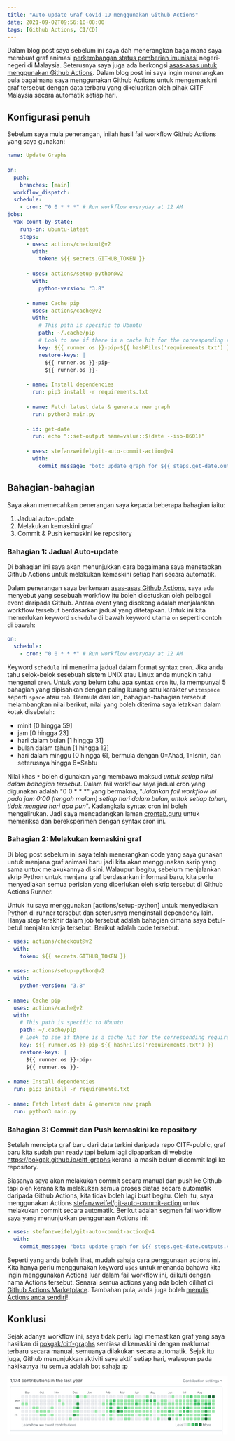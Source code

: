 ```yaml
---
title: "Auto-update Graf Covid-19 menggunakan Github Actions"
date: 2021-09-02T09:56:10+08:00
tags: [Github Actions, CI/CD]
---
```


Dalam blog post saya sebelum ini saya dah menerangkan bagaimana saya membuat graf animasi [perkembangan status pemberian imunisasi][1] negeri-negeri di Malaysia. Seterusnya saya juga ada berkongsi [asas-asas untuk menggunakan Github Actions][2]. Dalam blog post ini saya ingin menerangkan pula bagaimana saya menggunakan Github Actions untuk mengemaskini graf tersebut dengan data terbaru yang dikeluarkan oleh pihak CITF Malaysia secara automatik setiap hari.

## Konfigurasi penuh

Sebelum saya mula penerangan, inilah hasil fail workflow Github Actions yang saya gunakan:


```yaml
name: Update Graphs

on:
  push:
    branches: [main]
  workflow_dispatch:
  schedule:
    - cron: "0 0 * * *" # Run workflow everyday at 12 AM 
jobs:
  vax-count-by-state:
    runs-on: ubuntu-latest
    steps:
      - uses: actions/checkout@v2
        with:
          token: ${{ secrets.GITHUB_TOKEN }}

      - uses: actions/setup-python@v2
        with:
          python-version: "3.8"

      - name: Cache pip
        uses: actions/cache@v2
        with:
          # This path is specific to Ubuntu
          path: ~/.cache/pip
          # Look to see if there is a cache hit for the corresponding requirements file
          key: ${{ runner.os }}-pip-${{ hashFiles('requirements.txt') }}
          restore-keys: |
            ${{ runner.os }}-pip-
            ${{ runner.os }}-

      - name: Install dependencies
        run: pip3 install -r requirements.txt

      - name: Fetch latest data & generate new graph
        run: python3 main.py
        
      - id: get-date
        run: echo "::set-output name=value::$(date --iso-8601)"

      - uses: stefanzweifel/git-auto-commit-action@v4
        with:
          commit_message: "bot: update graph for ${{ steps.get-date.outputs.value }}"
```

## Bahagian-bahagian

Saya akan memecahkan penerangan saya kepada beberapa bahagian iaitu:

1. Jadual auto-update
2. Melakukan kemaskini graf
3. Commit & Push kemaskini ke repository

### Bahagian 1: Jadual Auto-update

Di bahagian ini saya akan menunjukkan cara bagaimana saya menetapkan Github Actions untuk melakukan kemaskini setiap hari secara automatik.

Dalam penerangan saya berkenaan [asas-asas Github Actions][2], saya ada menyebut yang sesebuah workflow itu boleh dicetuskan oleh pelbagai event daripada Github. Antara event yang disokong adalah menjalankan workflow tersebut berdasarkan jadual yang ditetapkan. Untuk ini kita memerlukan keyword `schedule` di bawah keyword utama `on` seperti contoh di bawah:

```yaml
on:
  schedule:
    - cron: "0 0 * * *" # Run workflow everyday at 12 AM
```

Keyword `schedule` ini menerima jadual dalam format syntax `cron`. Jika anda tahu selok-belok sesebuah sistem UNIX atau Linux anda mungkin tahu mengenai `cron`. Untuk yang belum tahu apa syntax `cron` itu, ia mempunyai 5 bahagian yang dipisahkan dengan paling kurang satu karakter `whitespace` seperti `space` atau `tab`. Bermula dari kiri, bahagian-bahagian tersebut melambangkan nilai berikut, nilai yang boleh diterima saya letakkan dalam kotak disebelah:

- minit [0 hingga 59]
- jam [0 hingga 23]
- hari dalam bulan [1 hingga 31]
- bulan dalam tahun [1 hingga 12]
- hari dalam minggu  [0 hingga 6], bermula dengan 0=Ahad, 1=Isnin, dan seterusnya hingga 6=Sabtu

Nilai khas `*` boleh digunakan yang membawa maksud *untuk setiap nilai dalam bahagian tersebut*. Dalam fail workflow saya jadual cron yang digunakan adalah "0 0 \* \* \*" yang bermakna, "*Jalankan fail workflow ini pada jam 0:00 (tengah malam) setiap hari dalam bulan, untuk setiap tahun, tidak mengira hari apa pun*". Kadangkala syntax cron ini boleh mengelirukan. Jadi saya mencadangkan laman [crontab.guru](https://crontab.guru/) untuk memeriksa dan bereksperimen dengan syntax cron ini.

### Bahagian 2: Melakukan kemaskini graf

Di blog post sebelum ini saya telah menerangkan code yang saya gunakan untuk menjana graf animasi baru jadi kita akan menggunakan skrip yang sama untuk melakukannya di sini. Walaupun begitu, sebelum menjalankan skrip Python untuk menjana graf berdasarkan informasi baru, kita perlu menyediakan semua perisian yang diperlukan oleh skrip tersebut di Github Actions Runner.

Untuk itu saya menggunakan [actions/setup-python] untuk menyediakan Python di runner tersebut dan seterusnya menginstall dependency lain. Hanya step terakhir dalam job tersebut adalah bahagian dimana saya betul-betul menjalan kerja tersebut.  Berikut adalah code tersebut.

```yaml
- uses: actions/checkout@v2
  with:
    token: ${{ secrets.GITHUB_TOKEN }}

- uses: actions/setup-python@v2
  with:
    python-version: "3.8"

- name: Cache pip
  uses: actions/cache@v2
  with:
    # This path is specific to Ubuntu
    path: ~/.cache/pip
    # Look to see if there is a cache hit for the corresponding requirements file
    key: ${{ runner.os }}-pip-${{ hashFiles('requirements.txt') }}
    restore-keys: |
      ${{ runner.os }}-pip-
      ${{ runner.os }}-            

- name: Install dependencies
  run: pip3 install -r requirements.txt

- name: Fetch latest data & generate new graph
  run: python3 main.py
```

### Bahagian 3: Commit dan Push kemaskini ke repository

Setelah mencipta graf baru dari data terkini daripada repo CITF-public, graf baru kita sudah pun ready tapi belum lagi dipaparkan di website https://pokgak.github.io/citf-graphs kerana ia masih belum dicommit lagi ke repository.

Biasanya saya akan melakukan commit secara manual dan push ke Github tapi oleh kerana kita melakukan semua proses diatas secara automatik daripada Github Actions, kita tidak boleh lagi buat begitu. Oleh itu, saya menggunakan Actions [stefanzweifel/git-auto-commit-action](https://github.com/stefanzweifel/git-auto-commit-action) untuk melakukan commit secara automatik. Berikut adalah segmen fail workflow saya yang menunjukkan penggunaan Actions ini:

```yaml
- uses: stefanzweifel/git-auto-commit-action@v4
  with:
    commit_message: "bot: update graph for ${{ steps.get-date.outputs.value }}"
```

Seperti yang anda boleh lihat, mudah sahaja cara penggunaan actions ini. Kita hanya perlu menggunakan keyword `uses` untuk menanda bahawa kita ingin menggunakan Actions luar dalam fail workflow ini, diikuti dengan nama Actions tersebut. Senarai semua actions yang ada boleh dilihat di [Github Actions Marketplace](https://github.com/marketplace?type=actions). Tambahan pula, anda juga boleh [menulis Actions anda sendiri](https://docs.github.com/en/actions/creating-actions)!.


## Konklusi 

Sejak adanya workflow ini, saya tidak perlu lagi memastikan graf yang saya hasilkan di [pokgak/citf-graphs](https://github.com/pokgak/citf-graphs) sentiasa dikemaskini dengan maklumat terbaru secara manual, semuanya dilakukan secara automatik. Sejak itu juga, Github menunjukkan aktiviti saya aktif setiap hari, walaupun pada hakikatnya itu semua adalah bot sahaja :p

![Cuba teka bila saya mula pakai workflow ni?](images/github-activity.png)


[1]: https://pokgak.xyz/articles/graf-interaktif-citf-plotly/
[2]: https://pokgak.xyz/articles/pengenalan-github-actions/
